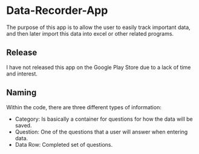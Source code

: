 Data-Recorder-App
=================

The purpose of this app is to allow the user to easily track important data, and then later import this data into excel or other related programs.

Release
-----------------

I have not released this app on the Google Play Store due to a lack of time and interest.


Naming
-----------------

Within the code, there are three different types of information:

* Category: Is basically a container for questions for how the data will be saved.
* Question: One of the questions that a user will answer when entering data.
* Data Row: Completed set of questions.